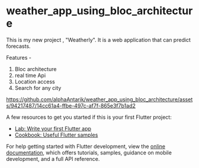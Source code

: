 # weather_app_using_bloc_architecture

This is my new project , "Weatherly". It is a web application that can predict forecasts.

Features -
1. Bloc architecture
2. real time Api
3. Location access
4. Search for any city




https://github.com/alphaAntarik/weather_app_using_bloc_architecture/assets/94217487/14cc61a4-ffbe-497c-af7f-865e3f7b1ad2


A few resources to get you started if this is your first Flutter project:

- [Lab: Write your first Flutter app](https://docs.flutter.dev/get-started/codelab)
- [Cookbook: Useful Flutter samples](https://docs.flutter.dev/cookbook)

For help getting started with Flutter development, view the
[online documentation](https://docs.flutter.dev/), which offers tutorials,
samples, guidance on mobile development, and a full API reference.
